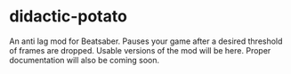 # didactic-potato
An anti lag mod for Beatsaber. Pauses your game after a desired threshold of frames are dropped.  Usable versions of the mod will be here. Proper documentation will also be coming soon.
